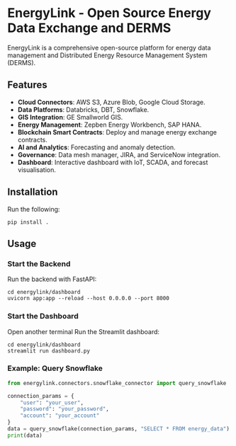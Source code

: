 
# EnergyLink - Open Source Energy Data Exchange and DERMS

EnergyLink is a comprehensive open-source platform for energy data management and Distributed Energy Resource Management System (DERMS).

## Features
- **Cloud Connectors**: AWS S3, Azure Blob, Google Cloud Storage.
- **Data Platforms**: Databricks, DBT, Snowflake.
- **GIS Integration**: GE Smallworld GIS.
- **Energy Management**: Zepben Energy Workbench, SAP HANA.
- **Blockchain Smart Contracts**: Deploy and manage energy exchange contracts.
- **AI and Analytics**: Forecasting and anomaly detection.
- **Governance**: Data mesh manager, JIRA, and ServiceNow integration.
- **Dashboard**: Interactive dashboard with IoT, SCADA, and forecast visualisation.

## Installation
Run the following:
```
pip install .
```

## Usage
### Start the Backend
Run the backend with FastAPI:
```
cd energylink/dashboard
uvicorn app:app --reload --host 0.0.0.0 --port 8000
```

### Start the Dashboard
Open another terminal
Run the Streamlit dashboard:
```
cd energylink/dashboard
streamlit run dashboard.py
```

### Example: Query Snowflake
```python
from energylink.connectors.snowflake_connector import query_snowflake

connection_params = {
    "user": "your_user",
    "password": "your_password",
    "account": "your_account"
}
data = query_snowflake(connection_params, "SELECT * FROM energy_data")
print(data)
```
    